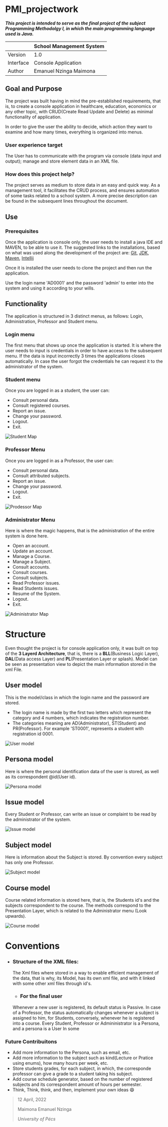 # PMI_projectwork

_**This project is intended to serve as the final project of the subject Programming Methodolgy I, in which the main programming language used is Java.**_



|           | School Management System |
|-----------|--------------------------|
| Version   | 1.0                      |
| Interface | Console Application      |
| Author    | Emanuel Nzinga Maimona   |


## Goal and  Purpose
The project was built having in mind the pre-established requirements, that is, to create a console application in healthcare, education, economics or any other topic, with CRUD(Create Read Update and Delete) as minimal functionality of application.

In order to give the user the ability to decide, which action they want to examine and how many times, everything is organized into menus.

### User experience target
 The User has to communicate with the program via console (data input and output);  manage and store element data in an XML file.

### How does this project help?
The project serves as medium to store data in an easy and quick way. As a management tool, it facilitates the CRUD process, and ensures automation of some tasks related to a school system. A more precise description can be found in the subsequent lines throughout the document.


## Use
### Prerequisites
Once the application is console only, the user needs to install a java IDE and MAVEN, to be able to use it. The suggested links to the installations, based on what was used along the development of the project are:
[Git](https://git-scm.com/download/win),
[JDK](https://www.oracle.com/java/technologies/downloads/),
[Maven](https://maven.apache.org/download.cgi),
[Intellij](https://www.jetbrains.com/idea/download/#section=windows)

Once it is installed the user needs to clone the project and then run the application.

Use the login name 'AD0001' and the password 'admin' to enter into the system and using it according to your wills.

## Functionality
The application is structured in 3 distinct menus, as follows: Login, Administration, Professor and Student menu.

### Login menu
The first menu that shows up once the application is started. It is where the user needs to input is credentials in order to have access to the subsequent menu.
If the data is input incorrectly 3 times the applications closes automatically. In case the user forgot the credentials he can request it to the administrator of the system.

### Student menu
Once you are logged in as a student, the user can:
- Consult personal data.
- Consult registered courses.
- Report an issue.
- Change your password.
- Logout.
- Exit.

![Student Map](./src/main/resources/img/student.png)


### Professor Menu
Once you are logged in as a Professor, the user can:
- Consult personal data.
- Consult attributed subjects.
- Report an issue.
- Change your password.
- Logout.
- Exit.

![Prodessor Map](./src/main/resources/img/professor.png)

### Administrator Menu
Here is where the magic happens, that is the administration of the entire system is done here.
- Open an account.
- Update an account.
- Manage a Course.
- Manage a Subject.
- Consult accounts.
- Consult courses.
- Consult subjects.
- Read Professor issues.
- Read Students issues.
- Resume of the System.
- Logout.
- Exit.

![Administrator Map](./src/main/resources/img/admin.png)


# Structure
Even thought the project is for console application only, it was built on top of the **3 Layerd Architecture**, that is, there is a **BLL**(Business Logic Layer), **DAL**(Data access Layer) and **PL**(Presentation Layer or splash). Model can be seen as presentation view to depict the main information stored in the xml File.

## User model
This is the model/class in which the login name and the password are stored.
 
- The login name is made by the first two letters which represent the category and 4 numbers, which indicates the registration number. 
- The categories meaning are AD(Administrator), ST(Student) and PR(Professor). For example 'ST0001', represents a student with registration id 0001.

![User model](./src/main/resources/img/user.png)

## Persona model
Here is where the personal identification data of the user is stored, as well as its correspondent @id(User id). 

![Persona model](./src/main/resources/img/persona.png)

## Issue model
Every Student or Professor, can write an issue or complaint to be read by the administrator of the system.

![Issue model](./src/main/resources/img/issue.png)

## Subject model
Here is information about the Subject is stored. By convention every subject has only one Professor.

![Subject model](./src/main/resources/img/subject.png)


## Course model
Course related information is stored here, that is, the Students id's and the subjects correspondent to the course.
 The methods correspond to the Presentation Layer, which is related to the Administrator menu (Look upwards).

![Course model](./src/main/resources/img/course.png)

 # Conventions
- ### Structure of the XML files:
  The Xml files where stored in a way to enable efficient management of the data, that is why, its Model, has its own xml file, and with it linked with some other xml files through id's.

  - ### For the final user
  Whenever a new user is registered, its default status is Passive. In case of a Professor, the status automatically changes whenever a subject is assigned to him, for Students, conversely, whenever he is registered into a course.
  Every Student, Professor or Admininistrator is a Persona, and a persona is a User
  In some 


### Future Contribuitons
- Add more information to the Persona, such as email, etc. 
- Add more information to the subject such as kind(Lecture or Pratice using enums), how many hours per week, etc. 
- Store students grades, for each subject, in which, the corresponde professor can give a grade to a student taking his subject.
- Add course schedule generator, based on the number of registered subjects and its correspondent amount of hours per semester.
- Think, Think, think, and then, implement your own ideas :smile:

> 12 April, 2022
> 
> Maimona Emanuel Nzinga
> 
> _University of Pécs_